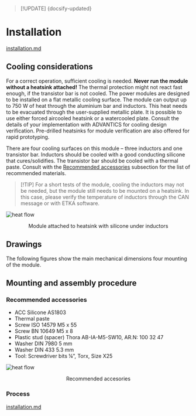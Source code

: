 > [!UPDATE] {docsify-updated}
# Installation

[installation.md](../common/installation_unpacking.md ':include')


## Cooling considerations

For a correct operation, sufficient cooling is needed. **Never run the module without a heatsink attached!** The thermal protection might not react fast enough, if the transistor bar is not cooled.
The power modules are designed to be installed on a flat metallic cooling surface. The module can output up to 750 W of heat through the aluminium bar and inductors. This heat needs to be evacuated through the user-supplied metallic plate. It is possible to use either forced aircooled heatsink or a watercooled plate. Consult the details of your implementation with ADVANTICS for cooling design verification. Pre-drilled heatsinks for module verification are also offered for rapid prototyping.

There are four cooling surfaces on this module – three inductors and one transistor bar. Inductors should be cooled with a good conducting silicone that cures/solidifies. The transistor bar should be cooled with a thermal paste. Consult with the [Recommended accessories](#recommended-accessories) subsection for the list of recommended materials. 

>[!TIP] For a short tests of the module, cooling the inductors may not be needed, but the module still needs to be mounted on a heatsink. In this case, please verify the temperature of inductors through the CAN message or with ETKA software. 

<div class="bigger-300">

![heat flow](images/heat_flow.png "heat flow")
</div>
<figcaption style="text-align: center">Module attached to heatsink with silicone under inductors</figcaption>

## Drawings

The following figures show the main mechanical dimensions four mounting of the module.


## Mounting and assembly procedure

### Recommended accessories <!-- {docsify-ignore} -->
- ACC Silicone AS1803
- Thermal paste
- Screw ISO 14579 M5 x 55
- Screw BN 10649 M5 x 8
- Plastic stud (spacer) Thora AB-IA-M5-SW10, AR.N: 100 32 47
- Washer DIN 7980 5 mm
- Washer DIN 433 5.3 mm
- Tool: Screwdriver bits ¼”, Torx, Size X25

![heat flow](images/recommended_accesories.png ':size=50%')
<figcaption style="text-align: center">Recommended accesories</figcaption>


### Process <!-- {docsify-ignore} -->


[installation.md](../common/installation_cabling.md ':include')

